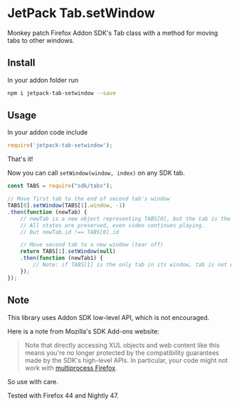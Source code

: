 # JetPack Tab.setWindow

Monkey patch Firefox Addon SDK's Tab class with a method for moving tabs to other windows.

## Install

In your addon folder run

```sh
npm i jetpack-tab-setwindow --save
```

## Usage

In your addon code include

```js
require('jetpack-tab-setwindow');
```

That's it!

Now you can call `setWindow(window, index)` on any SDK tab.

```js
const TABS = require("sdk/tabs");

// Move first tab to the end of second tab's window
TABS[0].setWindow(TABS[1].window, -1)
.then(function (newTab) {
    // newTab is a new object representing TABS[0], but the tab is the same!
    // All states are preserved, even video continues playing.
    // But newTab.id !== TABS[0].id

    // Move second tab to a new window (tear off)
    return TABS[1].setWindow(null)
    .then(function (newTab1) {
        // Note: if TABS[1] is the only tab in its window, tab is not detached and newTab1 === TABS[1]
    });
});

```

## Note

This library uses Addon SDK low-level API, which is not encouraged.

Here is a note from Mozilla's SDK Add-ons website:

> Note that directly accessing XUL objects and web content like this means
> you're no longer protected by the compatibility guarantees made by the SDK's high-level APIs.
> In particular, your code might not work with [multiprocess Firefox](https://billmccloskey.wordpress.com/2013/12/05/multiprocess-firefox/).

So use with care.

Tested with Firefox 44 and Nightly 47.
